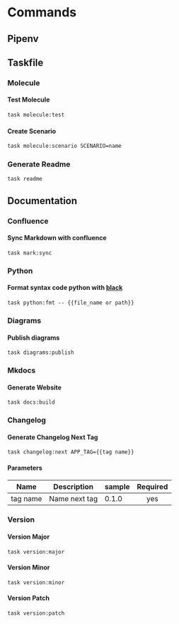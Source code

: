 <!-- Space: AnsibleRoleDocker -->
<!-- Parent: Project -->
<!-- Title: Commands -->
<!-- Label: AnsibleRoleDocker -->
<!-- Label: Project -->
<!-- Label: Commands -->
<!-- Include: docs/disclaimer.md -->
<!-- Include: ac:toc -->

# Commands

## Pipenv

## Taskfile

### Molecule

#### Test Molecule

```bash
task molecule:test
```

#### Create Scenario

```bash
task molecule:scenario SCENARIO=name
```

### Generate Readme

```{.bash}
task readme
```

## Documentation

### Confluence

#### Sync Markdown with confluence

```{.bash}
task mark:sync
```

### Python

#### Format syntax code python with [black](https://github.com/psf/black)

```{.bash}
task python:fmt -- {{file_name or path}}
```

### Diagrams

#### Publish diagrams

```{.bash}
task diagrams:publish
```

### Mkdocs

#### Generate Website

```{.bash}
task docs:build
```

### Changelog

#### Generate Changelog Next Tag

```{.bash}
task changelog:next APP_TAG={{tag name}}
```

#### Parameters

| Name     | Description   | sample | Required |
| -------- | ------------- | ------ | :------: |
| tag name | Name next tag | 0.1.0  |   yes    |

### Version

#### Version Major

```{.bash}
task version:major
```

#### Version Minor

```{.bash}
task version:minor
```

#### Version Patch

```{.bash}
task version:patch
```

